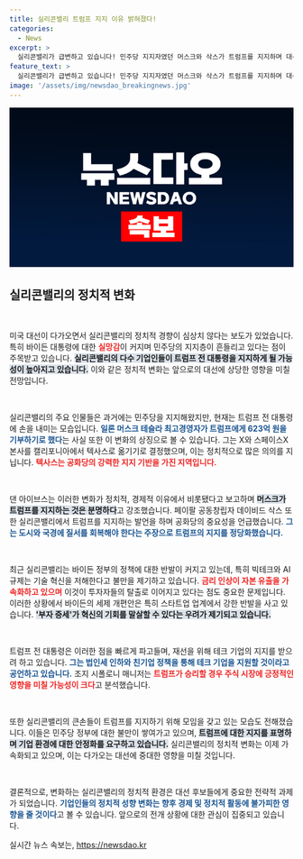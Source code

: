 ```yaml
---
title: 실리콘밸리 트럼프 지지 이유 밝혀졌다!
categories:
  - News
excerpt: >
  실리콘밸리가 급변하고 있습니다! 민주당 지지자였던 머스크와 삭스가 트럼프를 지지하며 대선 전까지 623억 원 기부를 결정, 정치적 지형이 뒤바뀌고 있습니다. 과연 이 변화가 향후 미국 대선에 미칠 영향은?
feature_text: >
  실리콘밸리가 급변하고 있습니다! 민주당 지지자였던 머스크와 삭스가 트럼프를 지지하며 대선 전까지 623억 원 기부를 결정, 정치적 지형이 뒤바뀌고 있습니다. 과연 이 변화가 향후 미국 대선에 미칠 영향은?
image: '/assets/img/newsdao_breakingnews.jpg'
---
```


<p><img src="/assets/img/newsdao_breakingnews.jpg" alt="ontimetimes 속보" /></p>

<h2 data-ke-size="size26">실리콘밸리의 정치적 변화</h2>

<p data-ke-size="size16">&nbsp;</p> 

<p>미국 대선이 다가오면서 실리콘밸리의 정치적 경향이 심상치 않다는 보도가 있었습니다. 특히 바이든 대통령에 대한 <b><span style="color: #ee2323;">실망감</span></b>이 커지며 민주당의 지지층이 흔들리고 있다는 점이 주목받고 있습니다. <b><span style="background-color: #21538527;">실리콘밸리의 다수 기업인들이 트럼프 전 대통령을 지지하게 될 가능성이 높아지고 있습니다.</span></b> 이와 같은 정치적 변화는 앞으로의 대선에 상당한 영향을 미칠 전망입니다. </p>

<p data-ke-size="size16">&nbsp;</p>

<p>실리콘밸리의 주요 인물들은 과거에는 민주당을 지지해왔지만, 현재는 트럼프 전 대통령에 손을 내미는 모습입니다. <b><span style="color: #1a5490;">일론 머스크 테슬라 최고경영자가 트럼프에게 623억 원을 기부하기로 했다</span></b>는 사실 또한 이 변화의 상징으로 볼 수 있습니다. 그는 X와 스페이스X 본사를 캘리포니아에서 텍사스로 옮기기로 결정했으며, 이는 정치적으로 많은 의의를 지닙니다. <b><span style="color: #ee2323;">텍사스는 공화당의 강력한 지지 기반을 가진 지역입니다.</span></b> </p>

<p data-ke-size="size16">&nbsp;</p>

<p>댄 아이브스는 이러한 변화가 정치적, 경제적 이유에서 비롯됐다고 보고하며 <b><span style="background-color: #21538527;">머스크가 트럼프를 지지하는 것은 분명하다</span></b>고 강조했습니다. 페이팔 공동창립자 데이비드 삭스 또한 실리콘밸리에서 트럼프를 지지하는 발언을 하며 공화당의 중요성을 언급했습니다. <b><span style="color: #1a5490;">그는 도시와 국경에 질서를 회복해야 한다는 주장으로 트럼프의 지지를 정당화했습니다.</span></b> </p>

<p data-ke-size="size16">&nbsp;</p>

<p>최근 실리콘밸리는 바이든 정부의 정책에 대한 반발이 커지고 있는데, 특히 빅테크와 AI 규제는 기술 혁신을 저해한다고 불만을 제기하고 있습니다. <b><span style="color: #ee2323;">금리 인상이 자본 유출을 가속화하고 있으며</span></b> 이것이 투자자들의 탈출로 이어지고 있다는 점도 중요한 문제입니다. 이러한 상황에서 바이든의 세제 개편안은 특히 스타트업 업계에서 강한 반발을 사고 있습니다. <b><span style="background-color: #21538527;">'부자 증세'가 혁신의 기회를 말살할 수 있다는 우려가 제기되고 있습니다.</span></b> </p>

<p data-ke-size="size16">&nbsp;</p>

<p>트럼프 전 대통령은 이러한 점을 빠르게 파고들며, 재선을 위해 테크 기업의 지지를 받으려 하고 있습니다. <b><span style="color: #1a5490;">그는 법인세 인하와 친기업 정책을 통해 테크 기업을 지원할 것이라고 공언하고 있습니다.</span></b> 조지 시폴로니 매니저는 <b><span style="color: #ee2323;">트럼프가 승리할 경우 주식 시장에 긍정적인 영향을 미칠 가능성이 크다</span></b>고 분석했습니다. </p>

<p data-ke-size="size16">&nbsp;</p>

<p>또한 실리콘밸리의 큰손들이 트럼프를 지지하기 위해 모임을 갖고 있는 모습도 전해졌습니다. 이들은 민주당 정부에 대한 불만이 쌓여가고 있으며, <b><span style="background-color: #21538527;">트럼프에 대한 지지를 표명하며 기업 환경에 대한 안정화를 요구하고 있습니다.</span></b> 실리콘밸리의 정치적 변화는 이제 가속화되고 있으며, 이는 다가오는 대선에 중대한 영향을 미칠 것입니다.</p>

<p data-ke-size="size16">&nbsp;</p>

<p>결론적으로, 변화하는 실리콘밸리의 정치적 환경은 대선 후보들에게 중요한 전략적 과제가 되었습니다. <b><span style="color: #1a5490;">기업인들의 정치적 성향 변화는 향후 경제 및 정치적 활동에 불가피한 영향을 줄 것이다</span></b>고 볼 수 있습니다. 앞으로의 전개 상황에 대한 관심이 집중되고 있습니다.</p>
실시간 뉴스 속보는, <a href="https://newsdao.kr" rel="dofollow">https://newsdao.kr</a>


